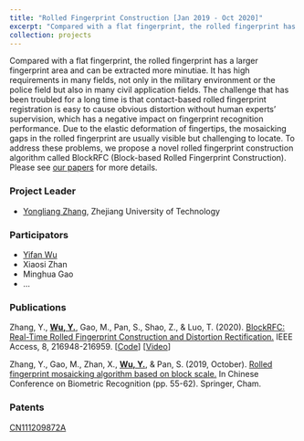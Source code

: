 ```yaml
---
title: "Rolled Fingerprint Construction [Jan 2019 - Oct 2020]"
excerpt: "Compared with a flat fingerprint, the rolled fingerprint has a larger fingerprint area and can be extracted more minutiae. It has high requirements in many fields, not only in the military environment or the police field but also in many civil application fields. The challenge that has been troubled for a long time is that contact-based rolled fingerprint registration is easy to cause obvious distortion without human experts’ supervision, which has a negative impact on fingerprint recognition performance. Due to the elastic deformation of fingertips, the mosaicking gaps in the rolled fingerprint are usually visible but challenging to locate. To address these problems, we propose a novel rolled fingerprint construction algorithm called BlockRFC (Block-based Rolled Fingerprint Construction). Please see [our papers](https://ieeexplore.ieee.org/abstract/document/9274479) for more details."
collection: projects
---
```


Compared with a flat fingerprint, the rolled fingerprint has a larger fingerprint area and can be extracted more minutiae. It has high requirements in many fields, not only in the military environment or the police field but also in many civil application fields. The challenge that has been troubled for a long time is that contact-based rolled fingerprint registration is easy to cause obvious distortion without human experts’ supervision, which has a negative impact on fingerprint recognition performance. Due to the elastic deformation of fingertips, the mosaicking gaps in the rolled fingerprint are usually visible but challenging to locate. To address these problems, we propose a novel rolled fingerprint construction algorithm called BlockRFC (Block-based Rolled Fingerprint Construction). Please see [our papers](https://ieeexplore.ieee.org/abstract/document/9274479) for more details.

### Project Leader
- [Yongliang Zhang](https://ieeexplore.ieee.org/author/37599095900), Zhejiang University of Technology

### Participators
- [Yifan Wu](https://scholar.google.com/citations?user=l2GmQnQAAAAJ)
- Xiaosi Zhan
- Minghua Gao
- ...

### Publications
Zhang, Y., **<u>Wu, Y.</u>**, Gao, M., Pan, S., Shao, Z., & Luo, T. (2020). [BlockRFC: Real-Time Rolled Fingerprint Construction and Distortion Rectification.](https://ieeexplore.ieee.org/abstract/document/9274479) IEEE Access, 8, 216948-216959. \[[Code](https://github.com/onefanwu/BlockRFC)\] \[[Video](https://ieeexplore.ieee.org/abstract/document/9274479)\]

Zhang, Y., Gao, M., Zhan, X., **<u>Wu, Y.</u>**, & Pan, S. (2019, October). [Rolled fingerprint mosaicking algorithm based on block scale.](https://link.springer.com/chapter/10.1007/978-3-030-31456-9_7) In Chinese Conference on Biometric Recognition (pp. 55-62). Springer, Cham.

### Patents
[CN111209872A](https://patents.google.com/patent/CN111209872A/en?oq=CN111209872A)
